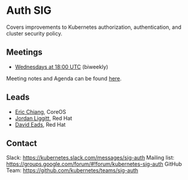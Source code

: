 # Auth SIG

Covers improvements to Kubernetes authorization, authentication, and cluster security policy.

## Meetings
- [Wednesdays at 18:00 UTC](https://zoom.us/my/k8s.sig.auth) (biweekly)

Meeting notes and Agenda can be found [here](https://docs.google.com/document/d/1woLGRoONE3EBVx-wTb4pvp4CI7tmLZ6lS26VTbosLKM/edit#).

## Leads
- [Eric Chiang](https://github.com/ericchiang), CoreOS
- [Jordan Liggitt](https://github.com/liggitt), Red Hat
- [David Eads](https://github.com/deads2k), Red Hat

## Contact
Slack: https://kubernetes.slack.com/messages/sig-auth
Mailing list: https://groups.google.com/forum/#!forum/kubernetes-sig-auth
GitHub Team: https://github.com/kubernetes/teams/sig-auth

